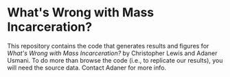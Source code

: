 # What's Wrong with Mass Incarceration?

This repository contains the code that generates results and figures for *What's Wrong with Mass Incarceration?* by Christopher Lewis and Adaner Usmani. To do more than browse the code (i.e., to replicate our results), you will need the source data. Contact Adaner for more info. 


